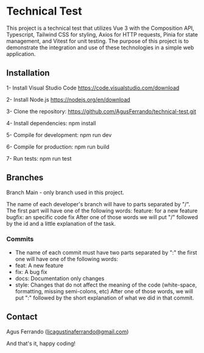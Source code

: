 # Technical Test

This project is a technical test that utilizes Vue 3 with the Composition API, Typescript, Tailwind CSS for styling, Axios for HTTP requests, Pinia for state management, and Vitest for unit testing. The purpose of this project is to demonstrate the integration and use of these technologies in a simple web application.


## Installation

1- Install Visual Studio Code https://code.visualstudio.com/download  

2- Install Node.js https://nodejs.org/en/download
 
3- Clone the repository: https://github.com/AgusFerrando/technical-test.git  

4- Install dependencies: npm install  

5- Compile for development: npm run dev  

6- Compile for production: npm run build  

7- Run tests: npm run test


## Branches

Branch Main - only branch used in this project.

The name of each developer's branch will have to parts separated by "/". The first part will have one of the following words:
feature: for a new feature
bugfix: an specific code fix
After one of those words we will put "/" followed by the id and a little explanation of the task.

### Commits

- The name of each commit must have two parts separated by ":" the first one will have one of the following words:
- feat: A new feature
- fix: A bug fix 
- docs: Documentation only changes
- style: Changes that do not affect the meaning of the code (white-space, formatting, missing semi-colons, etc)
After one of those words, we will put ":" followed by the short explanation of what we did in that commit.

## Contact

Agus Ferrando (licagustinaferrando@gmail.com)


And that's it, happy coding!

